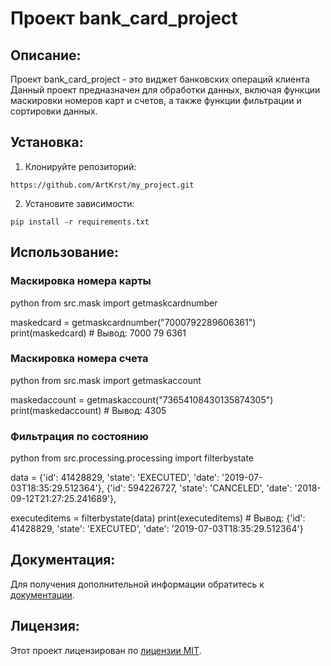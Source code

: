 # Проект bank_card_project

## Описание:

Проект bank_card_project - это виджет банковских операций клиента
Данный проект предназначен для обработки данных, включая функции маскировки номеров карт и счетов, а также функции фильтрации и сортировки данных.

## Установка:

1. Клонируйте репозиторий:
```
https://github.com/ArtKrst/my_project.git
```
2. Установите зависимости:
```
pip install -r requirements.txt
```
## Использование:

### Маскировка номера карты

python
from src.mask import getmaskcardnumber

maskedcard = getmaskcardnumber("7000792289606361")
print(maskedcard)  # Вывод: 7000 79  6361
### Маскировка номера счета

python
from src.mask import getmaskaccount

maskedaccount = getmaskaccount("73654108430135874305")
print(maskedaccount)  # Вывод: 4305
### Фильтрация по состоянию

python
from src.processing.processing import filterbystate

data = 
    {'id': 41428829, 'state': 'EXECUTED', 'date': '2019-07-03T18:35:29.512364'},
    {'id': 594226727, 'state': 'CANCELED', 'date': '2018-09-12T21:27:25.241689'},


executeditems = filterbystate(data)
print(executeditems)  # Вывод: {'id': 41428829, 'state': 'EXECUTED', 'date': '2019-07-03T18:35:29.512364'}

## Документация:

Для получения дополнительной информации обратитесь к [документации](docs/README.md).

## Лицензия:

Этот проект лицензирован по [лицензии MIT](LICENSE).
